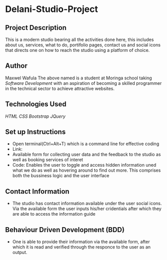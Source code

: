 # Delani-Studio-Project
## Project Description
This is a modern studio bearing all the activities done here, this includes about us, services, what to do, portifolio pages, contact us and social icons that directs one on how to reach the studio using a platform of choice.

## Author
Maxwel Wafula
The above named is a student at Moringa school taking <em>Software Development</em> with an aspiration of becoming a skilled programmer in the technical sector to achieve attractive websites.

## Technologies Used
*HTML*
*CSS*
*Bootstrap*
*JQuery*

## Set up Instructions
* Open terminal(Ctrl+Alt+T) which is a command line for effective coding
* Link:
* Available form for collecting user data and the feedback to the studio as well as booking services of interet
* Code: Enables the user to toggle and access hidden information uned what we do as well as hovering around to          find out more. This comprises both the bussiness logic and the user interface

## Contact Information
* The studio has contact information available under the user social icons. Via the available form the user       inputs his/her cridentials after which they are able to access the information guide

## Behaviour Driven Development (BDD)
* One is able to provide their information via the available form, after which it is read and verified through the responce to the user as an output.
